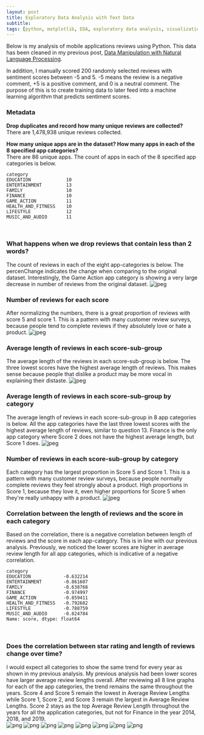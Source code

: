 ```yaml
---
layout: post
title: Exploratory Data Analysis with Text Data
subtitle:
tags: [python, matplotlib, EDA, exploratory data analysis, visualizations, text data, nltk, nlp]
---
```


Below is my analysis of mobile applications reviews using Python. This data has been cleaned in my previous post, [Data Manipulation with Natural Language Processing](https://nguyeneva.github.io/2019-12-12-NLTK-processing/).

In addition, I manually scored 200 randomly selected reviews with sentiment scores between -5 and 5. -5 means the review is a negative comment, +5 is a positive comment, and 0 is a neutral comment. The purpose of this is to create training data to later feed into a machine learning algorithm that predicts sentiment scores.

### Metadata
**Drop duplicates and record how many unique reviews are collected?**  
There are 1,478,938 unique reviews collected.  

**How many unique apps are in the dataset? How many apps in each of the 8 specified app categories?**  
There are 86 unique apps. The count of apps in each of the 8 specified app categories is below.  
```
category
EDUCATION             10
ENTERTAINMENT         13
FAMILY                10
FINANCE               10
GAME_ACTION           11
HEALTH_AND_FITNESS    10
LIFESTYLE             12
MUSIC_AND_AUDIO       11
```
<br>


### What happens when we drop reviews that contain less than 2 words?
The count of reviews in each of the eight app-categories is below. The percenChange indicates the change when comparing to the original dataset. Interestingly, the Game Action app category is showing a very large decrease in number of reviews from the original dataset.
![jpeg](/assets/img/EDA/1.jpeg)  

### Number of reviews for each score
After normalizing the numbers, there is a great proportion of reviews with score 5 and score 1. This is a pattern with many customer review surveys, because people tend to complete reviews if they absolutely love or hate a product.
![jpeg](/assets/img/EDA/2.jpeg)  

### Average length of reviews in each score-sub-group
The average length of the reviews in each score-sub-group is below. The three lowest scores have the highest average length of reviews. This makes sense because people that dislike a product may be more vocal in explaining their distaste.
![jpeg](/assets/img/EDA/3.jpeg)

###  Average length of reviews in each score-sub-group by category
The average length of reviews in each score-sub-group in 8 app categories is below. All the app categories have the last three lowest scores with the highest average length of reviews, similar to question 13. Finance is the only app category where Score 2 does not have the highest average length, but Score 1 does.
![jpeg](/assets/img/EDA/4.jpeg)

###  Number of reviews in each score-sub-group by category
Each category has the largest proportion in Score 5 and Score 1. This is a pattern with many customer review surveys, because people normally complete reviews they feel strongly about a product. High proportions in Score 1, because they love it, even higher proportions for Score 5 when they're really unhappy with a product.
![jpeg](/assets/img/EDA/5.jpeg)

### Correlation between the length of reviews and the score in each category
Based on the correlation, there is a negative correlation between length of reviews and the score in each app-category. This is in line with our previous analysis. Previously, we noticed the lower scores are higher in average review length for all app categories, which is indicative of a negative correlation.
```
category
EDUCATION            -0.632214
ENTERTAINMENT        -0.861607
FAMILY               -0.638768
FINANCE              -0.974997
GAME_ACTION          -0.859411
HEALTH_AND_FITNESS   -0.792682
LIFESTYLE            -0.788759
MUSIC_AND_AUDIO      -0.824784
Name: score, dtype: float64
```

<br>


### Does the correlation between star rating and length of reviews change over time?
I would expect all categories to show the same trend for every year as shown in my previous analysis. My previous analysis had been lower scores have larger average review lengths overall. After reviewing all 8 line graphs for each of the app categories, the trend remains the same throughout the years. Score 4 and Score 5 remain the lowest in Average Review Lengths while Score 1, Score 2, and Score 3 remain the largest in Average Review Lengths. Score 2 stays as the top Average Review Length throughout the years for all the application categories, but not for Finance in the year 2014, 2018, and 2019.  
![png](/assets/img/EDA/6.png)
![png](/assets/img/EDA/7.png)
![png](/assets/img/EDA/8.png)
![png](/assets/img/EDA/9.png)
![png](/assets/img/EDA/10.png)
![png](/assets/img/EDA/11.png)
![png](/assets/img/EDA/12.png)
![png](/assets/img/EDA/13.png)
